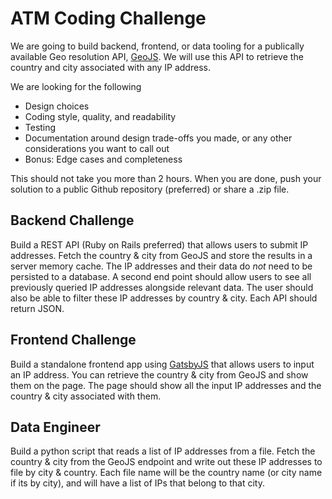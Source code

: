 # ATM Coding Challenge
We are going to build backend, frontend, or data tooling for a publically available Geo resolution API, [GeoJS](https://www.geojs.io/docs/v1/endpoints/geo/). We will use this API to retrieve the country and city associated with any IP address.

We are looking for the following
- Design choices
- Coding style, quality, and readability
- Testing
- Documentation around design trade-offs you made, or any other considerations you want to call out
- Bonus: Edge cases and completeness

This should not take you more than 2 hours. When you are done, push your solution to a public Github repository (preferred) or share a .zip file.

## Backend Challenge
Build a REST API (Ruby on Rails preferred) that allows users to submit IP addresses. Fetch the country & city from GeoJS and store the results in a server memory cache. The IP addresses and their data do _not_ need to be persisted to a database. A second end point should allow users to see all previously queried IP addresses alongside relevant data. The user should also be able to filter these IP addresses by country & city. Each API should return JSON.

## Frontend Challenge
Build a standalone frontend app using [GatsbyJS](https://www.gatsbyjs.com/) that allows users to input an IP address. You can retrieve the country & city from GeoJS and show them on the page. The page should show all the input IP addresses and the country & city associated with them.

## Data Engineer
Build a python script that reads a list of IP addresses from a file. Fetch the country & city from the GeoJS endpoint and write out these IP addresses to file by city & country. Each file name will be the country name (or city name if its by city), and will have a list of IPs that belong to that city.
